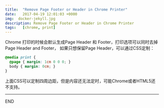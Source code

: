 ```yaml
---
title:  "Remove Page Footer or Header in Chrome Printer"
date:   2017-04-19 12:01:03 +0000
img:  docker-jekyll.jpg
description: Remove Page Footer or Header in Chrome Printer
tags:   [chrome, print]
---
```

Chrome 打印的时候会默认生成Page Header 和 Footer，打印选项可以同时去掉
Page Header and Footer， 如果只想保留Page Header，可以通过CSS定制：

```css
@media print {
  @page { margin: 1cm 0 0 0; }
  body { margin: 0cm; }
}
```

上面CSS可以定制四周边距，但是内容还无法定时，可能Chrome或者HTML5还不支持。

---
END